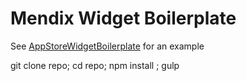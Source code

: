 # Mendix Widget Boilerplate

See [AppStoreWidgetBoilerplate](https://github.com/mendix/AppStoreWidgetBoilerplate/) for an example

git clone repo;
cd repo;
npm install ;
gulp
